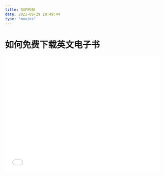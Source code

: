 ```yaml
---
title: 我的视频
date: 2021-08-29 10:49:44
type: "movies"
---
```


<!DOCTYPE HTML>
<html>
    <head>
    <style type="text/css">
        .aspect-ratio {
            position: relative;
            width: 100%;
            height: 0;
            padding-bottom: 75%;
        }
    .aspect-ratio iframe {
        position: absolute;
        width: 100%;
        height: 100%;
        left: 0;
        top: 0;
    }
    </style>
    </head>
    <body>
        <h1> 如何免费下载英文电子书  </h1>
        <div class="aspect-ratio" >
            <iframe src="//player.bilibili.com/player.html?aid=462273390&bvid=BV1AL411J7g8&cid=388776132&page=1&high_quality=1&danmaku=0" scrolling="no" border="0" frameborder="no" framespacing="0" allowfullscreen="true" sandbox="allow-top-navigation allow-same-origin allow-forms allow-scripts"> </iframe>
        </div>
    </body>
</html>

